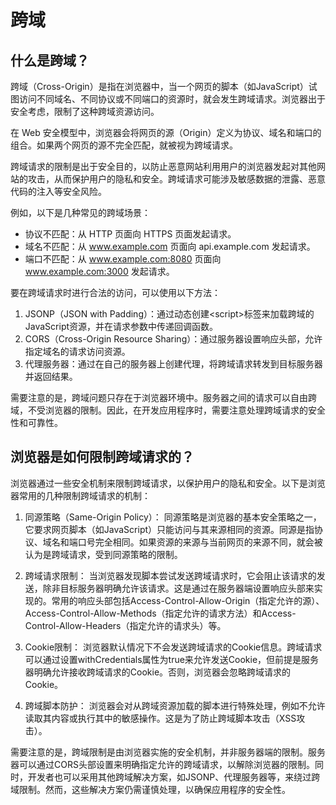 # 跨域

## 什么是跨域？
跨域（Cross-Origin）是指在浏览器中，当一个网页的脚本（如JavaScript）试图访问不同域名、不同协议或不同端口的资源时，就会发生跨域请求。浏览器出于安全考虑，限制了这种跨域资源访问。

在 Web 安全模型中，浏览器会将网页的源（Origin）定义为协议、域名和端口的组合。如果两个网页的源不完全匹配，就被视为跨域请求。

跨域请求的限制是出于安全目的，以防止恶意网站利用用户的浏览器发起对其他网站的攻击，从而保护用户的隐私和安全。跨域请求可能涉及敏感数据的泄露、恶意代码的注入等安全风险。

例如，以下是几种常见的跨域场景：

- 协议不匹配：从 HTTP 页面向 HTTPS 页面发起请求。
- 域名不匹配：从 www.example.com 页面向 api.example.com 发起请求。
- 端口不匹配：从 www.example.com:8080 页面向 www.example.com:3000 发起请求。

要在跨域请求时进行合法的访问，可以使用以下方法：

1. JSONP（JSON with Padding）：通过动态创建\<script\>标签来加载跨域的JavaScript资源，并在请求参数中传递回调函数。
2. CORS（Cross-Origin Resource Sharing）：通过服务器设置响应头部，允许指定域名的请求访问资源。
3. 代理服务器：通过在自己的服务器上创建代理，将跨域请求转发到目标服务器并返回结果。

需要注意的是，跨域问题只存在于浏览器环境中。服务器之间的请求可以自由跨域，不受浏览器的限制。因此，在开发应用程序时，需要注意处理跨域请求的安全性和可靠性。

## 浏览器是如何限制跨域请求的？
浏览器通过一些安全机制来限制跨域请求，以保护用户的隐私和安全。以下是浏览器常用的几种限制跨域请求的机制：

1. 同源策略（Same-Origin Policy）：
同源策略是浏览器的基本安全策略之一，它要求网页脚本（如JavaScript）只能访问与其来源相同的资源。同源是指协议、域名和端口号完全相同。如果资源的来源与当前网页的来源不同，就会被认为是跨域请求，受到同源策略的限制。

2. 跨域请求限制：
当浏览器发现脚本尝试发送跨域请求时，它会阻止该请求的发送，除非目标服务器明确允许该请求。这是通过在服务器端设置响应头部来实现的。常用的响应头部包括Access-Control-Allow-Origin（指定允许的源）、Access-Control-Allow-Methods（指定允许的请求方法）和Access-Control-Allow-Headers（指定允许的请求头）等。

3. Cookie限制：
浏览器默认情况下不会发送跨域请求的Cookie信息。跨域请求可以通过设置withCredentials属性为true来允许发送Cookie，但前提是服务器明确允许接收跨域请求的Cookie。否则，浏览器会忽略跨域请求的Cookie。

4. 跨域脚本防护：
浏览器会对从跨域资源加载的脚本进行特殊处理，例如不允许读取其内容或执行其中的敏感操作。这是为了防止跨域脚本攻击（XSS攻击）。

需要注意的是，跨域限制是由浏览器实施的安全机制，并非服务器端的限制。服务器可以通过CORS头部设置来明确指定允许的跨域请求，以解除浏览器的限制。同时，开发者也可以采用其他跨域解决方案，如JSONP、代理服务器等，来绕过跨域限制。然而，这些解决方案仍需谨慎处理，以确保应用程序的安全性。